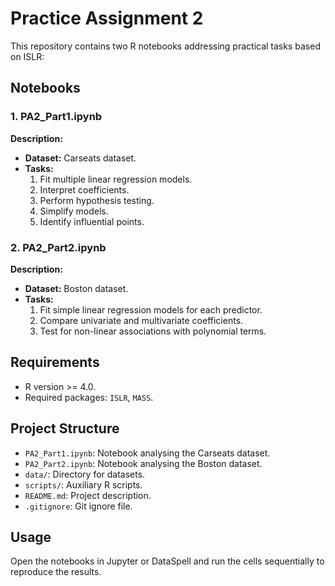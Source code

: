# Practice Assignment 2

 This repository contains two R notebooks addressing practical tasks based on ISLR:

 ## Notebooks

 ### 1. PA2_Part1.ipynb
 **Description:**
 - **Dataset:** Carseats dataset.
 - **Tasks:**
   1. Fit multiple linear regression models.
   2. Interpret coefficients.
   3. Perform hypothesis testing.
   4. Simplify models.
   5. Identify influential points.

 ### 2. PA2_Part2.ipynb
 **Description:**
 - **Dataset:** Boston dataset.
 - **Tasks:**
   1. Fit simple linear regression models for each predictor.
   2. Compare univariate and multivariate coefficients.
   3. Test for non-linear associations with polynomial terms.

 ## Requirements

 - R version >= 4.0.
 - Required packages: `ISLR`, `MASS`.

 ## Project Structure

 - `PA2_Part1.ipynb`: Notebook analysing the Carseats dataset.
 - `PA2_Part2.ipynb`: Notebook analysing the Boston dataset.
 - `data/`: Directory for datasets.
 - `scripts/`: Auxiliary R scripts.
 - `README.md`: Project description.
 - `.gitignore`: Git ignore file.

 ## Usage

 Open the notebooks in Jupyter or DataSpell and run the cells sequentially to reproduce the results.
